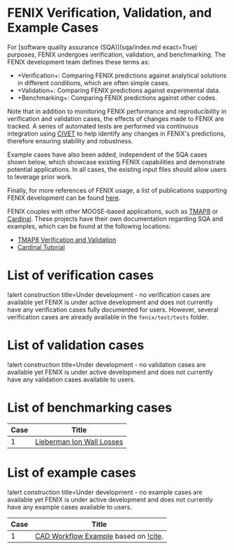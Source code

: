 # FENIX Verification, Validation, and Example Cases

For [software quality assurance (SQA)](sqa/index.md exact=True) purposes, FENIX undergoes verification, validation, and benchmarking. The FENIX development team defines these terms as:

- +Verification+: Comparing FENIX predictions against analytical solutions in different conditions, which are often simple cases.
- +Validation+: Comparing FENIX predictions against experimental data.
- +Benchmarking+: Comparing FENIX predictions against other codes.

Note that in addition to monitoring FENIX performance and reproducibility in verification and validation cases, the effects of changes made to FENIX are tracked. A series of automated tests are performed via continuous integration using [CIVET](https://civet.inl.gov/repo/1108) to help identify any changes in FENIX's predictions, therefore ensuring stability and robustness.

Example cases have also been added, independent of the SQA cases shown below, which showcase existing FENIX capabilities and demonstrate potential applications. In all cases, the existing input files should allow users to leverage prior work.

Finally, for more references of FENIX usage, a list of publications supporting FENIX development can be found [here](publications.md).

FENIX couples with other MOOSE-based applications, such as [TMAP8](https://mooseframework.inl.gov/tmap8) or [Cardinal](https://cardinal.cels.anl.gov/). These projects have their own documentation regarding SQA and examples, which can be found at the following locations:

- [TMAP8 Verification and Validation](https://mooseframework.inl.gov/tmap8/verification_and_validation)
- [Cardinal Tutorial](https://cardinal.cels.anl.gov/tutorials/index.html)

# List of verification cases

!alert construction title=Under development - no verification cases are available yet
FENIX is under active development and does not currently have any verification cases fully documented for users.
However, several verification cases are already available in the `fenix/test/tests` folder.

# List of validation cases

!alert construction title=Under development - no validation cases are available yet
FENIX is under active development and does not currently have any validation cases available to users.

# List of benchmarking cases

| Case    | Title                                                                              |
| ------- | ---------------------------------------------------------------------------------- |
| 1 | [Lieberman Ion Wall Losses](lieberman.md) |




# List of example cases

!alert construction title=Under development - no example cases are available yet
FENIX is under active development and does not currently have any example cases available to users.

| Case    | Title                                                                              |
| ------- | ---------------------------------------------------------------------------------- |
| 1 | [CAD Workflow Example](CAD_based_workflow/CAD_workflow.md) based on [!cite](Eltawila2024PBNC). |
